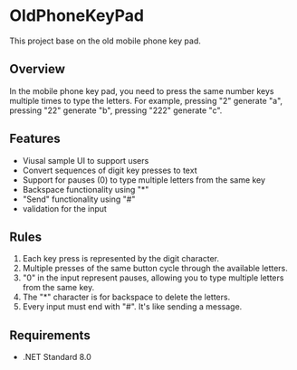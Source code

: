 # OldPhoneKeyPad

This project base on the old mobile phone key pad. 

## Overview 

In the mobile phone key pad, you need to press the same number keys multiple times to type the letters. For example, pressing "2" generate "a", pressing "22" generate "b", pressing "222" generate "c".

## Features

- Viusal sample UI to support users
- Convert sequences of digit key presses to text
- Support for pauses (0) to type multiple letters from the same key
- Backspace functionality using "*"
- "Send" functionality using "#"
- validation for the input
  
## Rules

1. Each key press is represented by the digit character.
2. Multiple presses of the same button cycle through the available letters.
3. "0" in the input represent pauses, allowing you to type multiple letters from the same key.
4. The "*" character is for backspace to delete the letters.
5. Every input must end with "#". It's like sending a message.

## Requirements

- .NET Standard 8.0

